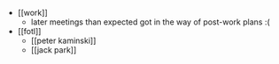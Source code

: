 - [[work]]
  - later meetings than expected got in the way of post-work plans :(
- [[fotl]]
  - [[peter kaminski]]
  - [[jack park]]
